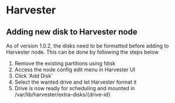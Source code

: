 # Harvester

## Adding new disk to Harvester node

As of version 1.0.2, the disks need to be formatted before adding to Harvester node. This can be done by following the steps below 

1. Remove the existing partitions using fdisk
2. Access the node config edit menu in Harvester UI 
3. Click 'Add Disk'
4. Select the wanted drive and let Harvester format it
5. Drive is now ready for scheduling and mounted in /var/lib/harvester/extra-disks/{drive-id}
